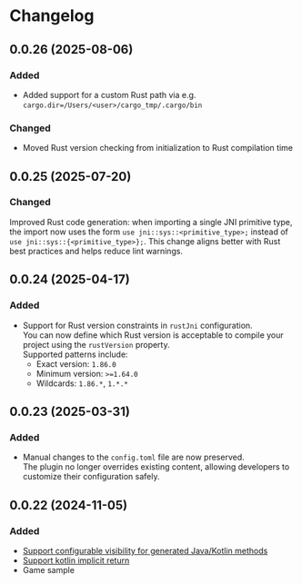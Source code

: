 # Changelog

## 0.0.26 (2025-08-06)
### Added
- Added support for a custom Rust path via
e.g. `cargo.dir=/Users/<user>/cargo_tmp/.cargo/bin`

### Changed
- Moved Rust version checking from initialization to Rust compilation time

## 0.0.25 (2025-07-20)
### Changed
Improved Rust code generation: when importing a single JNI primitive type, the import now uses the form ```use jni::sys::<primitive_type>;``` instead of ```use jni::sys::{<primitive_type>};```.
This change aligns better with Rust best practices and helps reduce lint warnings.

## 0.0.24 (2025-04-17)
### Added
- Support for Rust version constraints in `rustJni` configuration.  
  You can now define which Rust version is acceptable to compile your project using the `rustVersion` property.  
  Supported patterns include:
  - Exact version: `1.86.0`
  - Minimum version: `>=1.64.0`
  - Wildcards: `1.86.*`, `1.*.*`

## 0.0.23 (2025-03-31)
### Added

- Manual changes to the `config.toml` file are now preserved.  
  The plugin no longer overrides existing content, allowing developers to customize their configuration safely.

## 0.0.22 (2024-11-05)

### Added
- [Support configurable visibility for generated Java/Kotlin methods](https://github.com/andrefigas/RustJNI/issues/19)
- [Support kotlin implicit return](https://github.com/andrefigas/RustJNI/issues/18)
- Game sample


